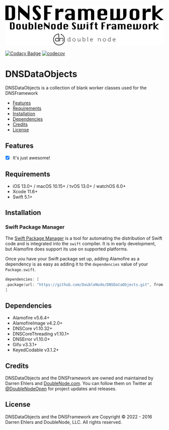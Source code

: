 ![DoubleNode Swift Framework](https://github.com/DoubleNode/DNSDataObjects/raw/master/DNSFrameworkLogo.png)

[![Codacy Badge](https://api.codacy.com/project/badge/Grade/fd3d32da70604e52bb62c80b40add508)](https://www.codacy.com?utm_source=github.com&amp;utm_medium=referral&amp;utm_content=DoubleNode/DNSDataObjects&amp;utm_campaign=Badge_Grade)
[![codecov](https://codecov.io/gh/DoubleNode/DNSDataObjects/branch/master/graph/badge.svg?token=NcFMBk0g9t)](https://codecov.io/gh/DoubleNode/DNSDataObjects)

# DNSDataObjects

DNSDataObjects is a collection of blank worker classes used for the DNSFramework

-   [Features](#features)
-   [Requirements](#requirements)
-   [Installation](#installation)
-   [Dependencies](#dependencies)
-   [Credits](#credits)
-   [License](#license)

## Features

-   [x] It's just awesome!

## Requirements

-   iOS 13.0+ / macOS 10.15+ / tvOS 13.0+ / watchOS 6.0+
-   Xcode 11.6+
-   Swift 5.1+

## Installation

### Swift Package Manager

The [Swift Package Manager](https://swift.org/package-manager/) is a tool for automating the distribution of Swift code and is integrated into the `swift` compiler. It is in early development, but Alamofire does support its use on supported platforms.

Once you have your Swift package set up, adding Alamofire as a dependency is as easy as adding it to the `dependencies` value of your `Package.swift`.

```swift
dependencies: [
.package(url: "https://github.com/DoubleNode/DNSDataObjects.git", from: "1.10.62")
]
```

## Dependencies

-   Alamofire v5.6.4+
-   AlamofireImage v4.2.0+
-   DNSCore v1.10.32+
-   DNSCoreThreading v1.10.1+
-   DNSError v1.10.0+
-   Gifu v3.3.1+
-   KeyedCodable v3.1.2+

## Credits

DNSDataObjects and the DNSFramework are owned and maintained by Darren Ehlers and [DoubleNode.com](http://doublenode.com). You can follow them on Twitter at [@DoubleNodeOpen](https://twitter.com/DoubleNodeOpen) for project updates and releases.

## License

DNSDataObjects and the DNSFramework are Copyright © 2022 - 2016 Darren Ehlers and DoubleNode, LLC. All rights reserved.
